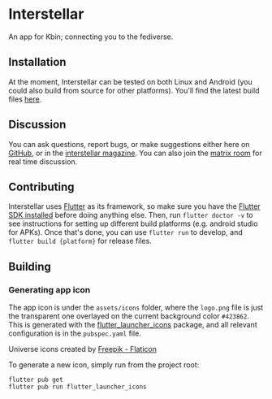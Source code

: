 # Interstellar

An app for Kbin; connecting you to the fediverse.

## Installation

At the moment, Interstellar can be tested on both Linux and Android (you could also build from source for other platforms). You'll find the latest build files [here](https://github.com/jwr1/interstellar/releases/latest).

## Discussion

You can ask questions, report bugs, or make suggestions either here on [GitHub](https://github.com/jwr1/interstellar/issues), or in the [interstellar magazine](https://kbin.earth/m/interstellar). You can also join the [matrix room](https://matrix.to/#/#kbin-interstellar:matrix.org) for real time discussion.

## Contributing

Interstellar uses [Flutter](https://flutter.dev) as its framework, so make sure you have the [Flutter SDK installed](https://docs.flutter.dev/get-started/install) before doing anything else. Then, run `flutter doctor -v` to see instructions for setting up different build platforms (e.g. android studio for APKs). Once that's done, you can use `flutter run` to develop, and `flutter build {platform}` for release files.

## Building

### Generating app icon

The app icon is under the `assets/icons` folder, where the `logo.png` file is just the transparent one overlayed on the current background color `#423862`. This is generated with the [flutter_launcher_icons](https://pub.dev/packages/flutter_launcher_icons) package, and all relevant configuration is in the `pubspec.yaml` file.

Universe icons created by [Freepik - Flaticon](https://www.flaticon.com/free-icons/universe)

To generate a new icon, simply run from the project root:
```
flutter pub get
flutter pub run flutter_launcher_icons
```